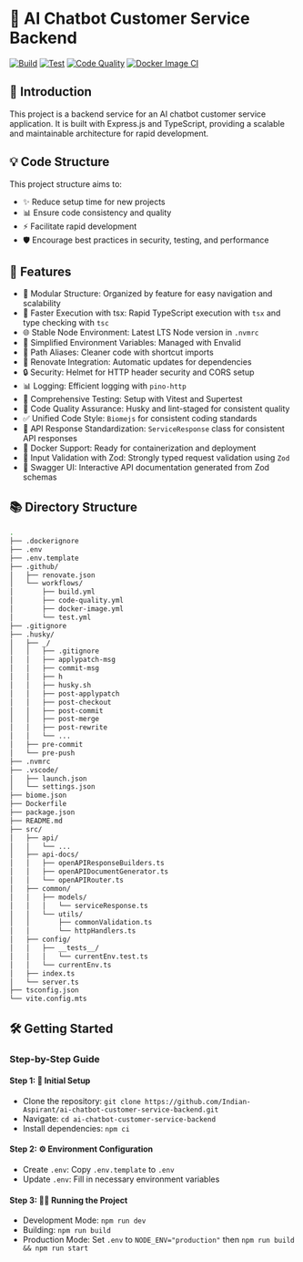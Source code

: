 # 🚀 AI Chatbot Customer Service Backend

[![Build](https://github.com/Indian-Aspirant/ai-chatbot-customer-service-backend/actions/workflows/build.yml/badge.svg)](https://github.com/Indian-Aspirant/ai-chatbot-customer-service-backend/actions/workflows/build.yml)
[![Test](https://github.com/Indian-Aspirant/ai-chatbot-customer-service-backend/actions/workflows/test.yml/badge.svg)](https://github.com/Indian-Aspirant/ai-chatbot-customer-service-backend/actions/workflows/test.yml)
[![Code Quality](https://github.com/Indian-Aspirant/ai-chatbot-customer-service-backend/actions/workflows/code-quality.yml/badge.svg)](https://github.com/Indian-Aspirant/ai-chatbot-customer-service-backend/actions/workflows/code-quality.yml)
[![Docker Image CI](https://github.com/Indian-Aspirant/ai-chatbot-customer-service-backend/actions/workflows/docker-image.yml/badge.svg)](https://github.com/Indian-Aspirant/ai-chatbot-customer-service-backend/actions/workflows/docker-image.yml)

## 🌟 Introduction

This project is a backend service for an AI chatbot customer service application. It is built with Express.js and TypeScript, providing a scalable and maintainable architecture for rapid development. 

## 💡 Code Structure

This project structure aims to:

- ✨ Reduce setup time for new projects
- 📊 Ensure code consistency and quality
- ⚡ Facilitate rapid development
- 🛡️ Encourage best practices in security, testing, and performance

## 🚀 Features

- 📁 Modular Structure: Organized by feature for easy navigation and scalability
- 💨 Faster Execution with tsx: Rapid TypeScript execution with `tsx` and type checking with `tsc`
-  🌐 Stable Node Environment: Latest LTS Node version in `.nvmrc`
- 🔧 Simplified Environment Variables: Managed with Envalid
- 🔗 Path Aliases: Cleaner code with shortcut imports
- 🔄 Renovate Integration: Automatic updates for dependencies
- 🔒 Security: Helmet for HTTP header security and CORS setup
- 📊 Logging: Efficient logging with `pino-http`
- 🧪 Comprehensive Testing: Setup with Vitest and Supertest
- 🔑 Code Quality Assurance: Husky and lint-staged for consistent quality
- ✅ Unified Code Style: `Biomejs` for consistent coding standards
- 📃 API Response Standardization: `ServiceResponse` class for consistent API responses
- 🐳 Docker Support: Ready for containerization and deployment
- 📝 Input Validation with Zod: Strongly typed request validation using `Zod`
- 🧩 Swagger UI: Interactive API documentation generated from Zod schemas

## 📚 Directory Structure
```bash
.
├── .dockerignore
├── .env
├── .env.template
├── .github/
│   ├── renovate.json
│   └── workflows/
│       ├── build.yml
│       ├── code-quality.yml
│       ├── docker-image.yml
│       └── test.yml
├── .gitignore
├── .husky/
│   ├── _/
│   │   ├── .gitignore
│   │   ├── applypatch-msg
│   │   ├── commit-msg
│   │   ├── h
│   │   ├── husky.sh
│   │   ├── post-applypatch
│   │   ├── post-checkout
│   │   ├── post-commit
│   │   ├── post-merge
│   │   ├── post-rewrite
│   │   └── ...
│   ├── pre-commit
│   └── pre-push
├── .nvmrc
├── .vscode/
│   ├── launch.json
│   └── settings.json
├── biome.json
├── Dockerfile
├── package.json
├── README.md
├── src/
│   ├── api/
│   │   └── ...
│   ├── api-docs/
│   │   ├── openAPIResponseBuilders.ts
│   │   ├── openAPIDocumentGenerator.ts
│   │   └── openAPIRouter.ts
│   ├── common/
│   │   ├── models/
│   │   │   └── serviceResponse.ts
│   │   └── utils/
│   │       ├── commonValidation.ts
│   │       └── httpHandlers.ts
│   ├── config/
│   │   ├── __tests__/
│   │   │   └── currentEnv.test.ts
│   │   └── currentEnv.ts
│   ├── index.ts
│   └── server.ts
├── tsconfig.json
└── vite.config.mts
```

## 🛠️ Getting Started

### Step-by-Step Guide

#### Step 1: 🚀 Initial Setup

- Clone the repository: `git clone https://github.com/Indian-Aspirant/ai-chatbot-customer-service-backend.git`
- Navigate: `cd ai-chatbot-customer-service-backend`
- Install dependencies: `npm ci`

#### Step 2: ⚙️ Environment Configuration

- Create `.env`: Copy `.env.template` to `.env`
- Update `.env`: Fill in necessary environment variables

#### Step 3: 🏃‍♂️ Running the Project

- Development Mode: `npm run dev`
- Building: `npm run build`
- Production Mode: Set `.env` to `NODE_ENV="production"` then `npm run build && npm run start`
